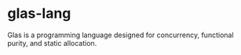 # glas-lang
Glas is a programming language designed for concurrency, functional purity, and static allocation.
